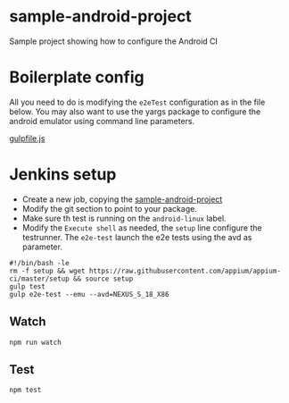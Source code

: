 sample-android-project
===================

Sample project showing how to configure the Android CI

# Boilerplate config

All you need to do is modifying the `e2eTest` configuration as in the file below. You may also want
to use the yargs package to configure the android emulator using command line parameters.

[gulpfile.js](https://github.com/appium/appium-ci/blob/master/sample-android-project/gulpfile.js)

# Jenkins setup

- Create a new job, copying the [sample-android-project](https://team-appium.ci.cloudbees.com/view/Appium%20Libs/job/sample-android-project/)
- Modify the git section to point to your package.
- Make sure th test is running on the `android-linux` label.
- Modify the `Execute shell` as needed, the `setup` line configure the testrunner. The `e2e-test` launch the e2e tests using the avd as parameter.

```
#!/bin/bash -le
rm -f setup && wget https://raw.githubusercontent.com/appium/appium-ci/master/setup && source setup
gulp test
gulp e2e-test --emu --avd=NEXUS_S_18_X86
```

## Watch

```
npm run watch
```

## Test

```
npm test
```
